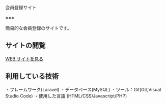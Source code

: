 会員登録サイト

===

簡易的な会員登録のサイトです。

## サイトの閲覧

[WEB サイトを見る](https://sawadash19-laravel.herokuapp.com/top)

## 利用している技術

・フレームワーク(Laravel)
・データベース(MySQL)
・ツール：Git(Git,Visual Studio Code)
・使用した言語
(HTML/CSS/Javascript/PHP)
